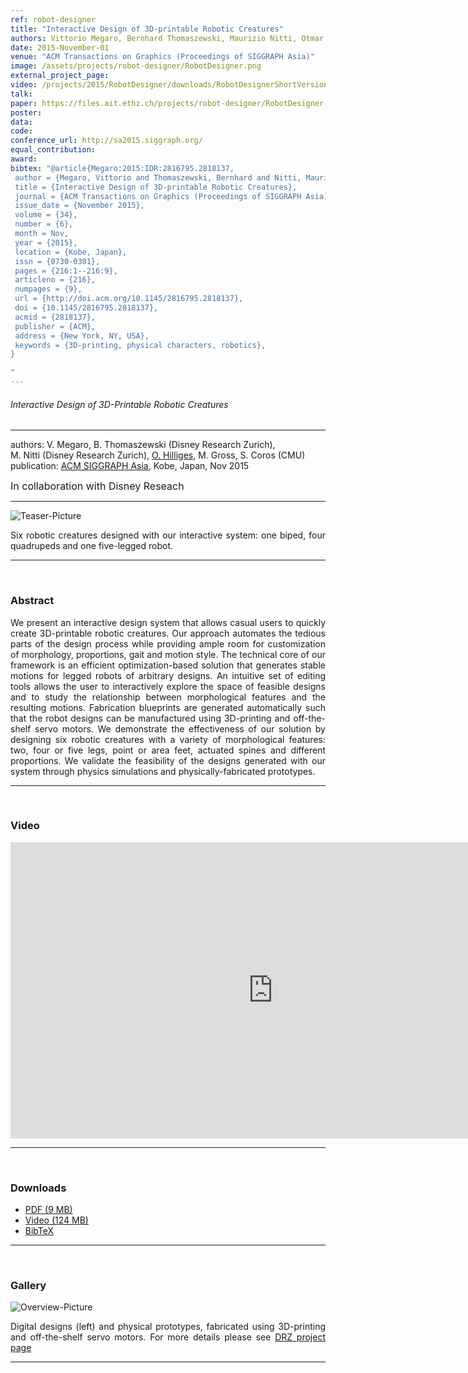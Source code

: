 ```yaml
---
ref: robot-designer
title: "Interactive Design of 3D-printable Robotic Creatures"
authors: Vittorio Megaro, Bernhard Thomaszewski, Maurizio Nitti, Otmar Hilliges, Markus Gross, Stelian Coros
date: 2015-November-01
venue: "ACM Transactions on Graphics (Proceedings of SIGGRAPH Asia)"
image: /assets/projects/robot-designer/RobotDesigner.png
external_project_page: 
video: /projects/2015/RobotDesigner/downloads/RobotDesignerShortVersion.mov
talk: 
paper: https://files.ait.ethz.ch/projects/robot-designer/RobotDesigner-Paper.pdf
poster: 
data: 
code: 
conference_url: http://sa2015.siggraph.org/
equal_contribution: 
award: 
bibtex: "@article{Megaro:2015:IDR:2816795.2818137,
 author = {Megaro, Vittorio and Thomaszewski, Bernhard and Nitti, Maurizio and Hilliges, Otmar and Gross, Markus and Coros, Stelian},
 title = {Interactive Design of 3D-printable Robotic Creatures},
 journal = {ACM Transactions on Graphics (Proceedings of SIGGRAPH Asia)},
 issue_date = {November 2015},
 volume = {34},
 number = {6},
 month = Nov,
 year = {2015},
 location = {Kobe, Japan},
 issn = {0730-0301},
 pages = {216:1--216:9},
 articleno = {216},
 numpages = {9},
 url = {http://doi.acm.org/10.1145/2816795.2818137},
 doi = {10.1145/2816795.2818137},
 acmid = {2818137},
 publisher = {ACM},
 address = {New York, NY, USA},
 keywords = {3D-printing, physical characters, robotics},
}

"
---
```


<h6> Interactive Design of 3D-Printable Robotic Creatures </h6>
<hr />

<div class="fullcol">
    <div class="teaser-info-projectpage">
            <span class="normalcap">authors:</span>
            <span class="authorcap">
                <nobr>V. Megaro, </nobr>
                <nobr>B. Thomaszewski (Disney Research Zurich), </nobr>
                <nobr>M. Nitti (Disney Research Zurich), </nobr>
                <nobr><a href="/people/hilliges/" title="Otmar Hilliges">O. Hilliges</a>, </nobr>
				<nobr>M. Gross</a>, </nobr>
 				<nobr>S. Coros</a> (CMU) </nobr>
            </span>
            <br/>
            <span class="normalcap"><nobr>publication: </nobr></span>
            <span class="authorcap">
                <a class="a-text-ext" href="http://sa2015.siggraph.org/" title="ACM SIGGRAPH Asia">ACM SIGGRAPH Asia</a>, Kobe, Japan, Nov 2015
            </span>
        <br/>
        <p><font size="3">In collaboration with Disney Reseach</font></p>
        <hr />
    </div>
</div>

<div class="fullcol">
    <img class="fullcol" src="<?php ait_root_dir();?>projects/2015/RobotDesigner/teaser.png" alt="Teaser-Picture" />
    <div class="fullcol">
        <p align="justify">
            <span class="figurecap">
                Six robotic creatures designed with our interactive system: one biped, four quadrupeds and one five-legged robot.
            </span>
        </p>
        <hr />
        <br/>
    </div>
</div>

<div class="fullcol">
    <h3>Abstract</h3>
    <p align="justify">
        We present an interactive design system that allows casual users to quickly create 3D-printable robotic creatures. Our approach automates the tedious parts of the design process while providing ample room for customization of morphology, proportions, gait and motion style. The technical core of our framework is an efficient optimization-based solution that generates stable motions for legged robots of arbitrary designs. An intuitive set of editing tools allows the user to interactively explore the space of feasible designs and to study the relationship between morphological features and the resulting motions. Fabrication blueprints are generated automatically such that the robot designs can be manufactured using 3D-printing and off-the-shelf servo motors. We demonstrate the effectiveness of our solution by designing six robotic creatures with a variety of morphological features: two, four or five legs, point or area feet, actuated spines and different proportions. We validate the feasibility of the designs generated with our system through physics simulations and physically-fabricated prototypes.
    </p>
    <hr />
    <br/>
</div>

<div class="fullcol">
<h3>Video</h3>
    <div class="video">
       <iframe width="840" height="474" src="https://www.youtube.com/embed/BeUW5mdHk60" frameborder="0" allowfullscreen></iframe>
    </div>
    <hr />
    <br/>
</div>

<div class="fullcol">
 <h3>Downloads</h3>
    <ul class="linklist">
        <li class="a-pdf"><a target="_blank" title="PDF" href="<?php ait_root_dir();?>projects/2015/RobotDesigner/downloads/RobotDesigner-Paper.pdf">PDF (9 MB)</a></li>
        <li class="a-vid"><a target="_blank" href="<?php ait_root_dir();?>projects/2015/RobotDesigner/downloads/RobotDesignerShortVersion.mov" title="Download Video">Video (124 MB)</a></li>
        <li class="a-bib"><a target="_blank" title="BibTex" href="<?php ait_root_dir();?>projects/2015/RobotDesigner/downloads/RobotDesigner.bib">BibTeX</a></li>
    </ul>
    <hr />
    <br/>
</div>

<div class="fullcol">
    <h3>Gallery</h3>
    <img class="fullcol" src="<?php ait_root_dir();?>projects/2015/RobotDesigner/PhysicalPrototypes3x.png" alt="Overview-Picture" />
    <div class="fullcol">
        <p align="justify">
            <span class="figurecap">
                Digital designs (left) and physical prototypes, fabricated using 3D-printing and off-the-shelf servo motors. For more details please see <a class="a-text-ext" target="_blank" href="https://www.disneyresearch.com/publication/interactive-design-of-3d-printable-robotic-creatures/">DRZ project page</a>
            </span>
        </p>
        <hr />
        <br/>
    </div>
</div>

